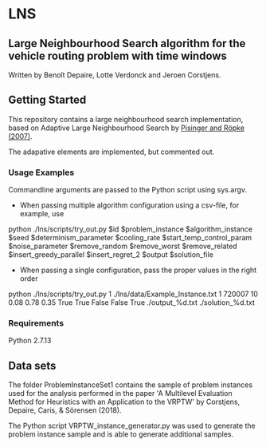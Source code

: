 # LNS
## Large Neighbourhood Search algorithm for the vehicle routing problem with time windows
Written by Benoît Depaire, Lotte Verdonck and Jeroen Corstjens.

## Getting Started
This repository contains a large neighbourhood search implementation, based on Adaptive Large Neighbourhood Search by [Pisinger and Röpke (2007)](https://www.sciencedirect.com/science/article/pii/S0305054805003023).

The adapative elements are implemented, but commented out.

### Usage Examples
Commandline arguments are passed to the Python script using sys.argv.

* When passing multiple algorithm configuration using a csv-file, for example, use


python ./lns/scripts/try_out.py $id $problem_instance $algorithm_instance $seed $determinism_parameter $cooling_rate $start_temp_control_param $noise_parameter $remove_random $remove_worst $remove_related $insert_greedy_parallel $insert_regret_2 $output $solution_file

* When passing a single configuration, pass the proper values in the right order

python ./lns/scripts/try_out.py 1 ./lns/data/Example_Instance.txt 1 720007 10 0.08 0.78 0.35 True  True  False  False True ./output_%d.txt ./solution_%d.txt

### Requirements
Python 2.7.13

## Data sets
The folder ProblemInstanceSet1 contains the sample of problem instances used for the analysis performed in the paper 'A Multilevel Evaluation Method for Heuristics with an Application to the VRPTW' by Corstjens, Depaire, Caris, & Sörensen (2018).

The Python script VRPTW_instance_generator.py was used to generate the problem instance sample and is able to generate additional samples.
